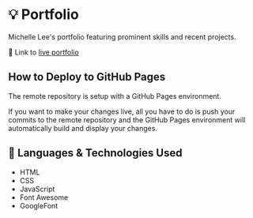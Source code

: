 # :bulb: Portfolio
Michelle Lee's portfolio featuring prominent skills and recent projects.

🔗 Link to [live portfolio](https://michulee.com/)

## How to Deploy to GitHub Pages
The remote repository is setup with a GitHub Pages environment.

If you want to make your changes live, all you have to do is push your commits to the remote repository and the GitHub Pages environment will automatically build and display your changes.

## :rocket: Languages & Technologies Used
- HTML
- CSS
- JavaScript
- Font Awesome
- GoogleFont
